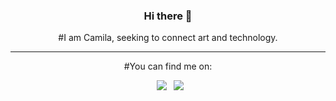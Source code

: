 <div align="center">

### Hi there 👋

#I am Camila, seeking to connect art and technology.
  
</div>

----


<div align="center">

#You can find me on: </br>

&ensp;[<img src="https://img.shields.io/badge/linkedin-%230077B5.svg?style=for-the-badge&logo=linkedin&logoColor=white" />](https://www.linkedin.com/in/camila-mauro/)
&ensp;[<img src="https://img.shields.io/badge/Gmail-D14836?style=for-the-badge&logo=gmail&logoColor=white" />](mailto:maurocamila499@gmail.com)

</div>
